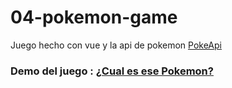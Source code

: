# 04-pokemon-game

Juego hecho con vue y la api de pokemon [PokeApi](https://pokeapi.co/)

### Demo del juego : [¿Cual es ese Pokemon?](https://pokemon-v.netlify.app/)
